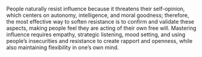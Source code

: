 People naturally resist influence because it threatens their self-opinion, which centers on autonomy, intelligence, and moral goodness; therefore, the most effective way to soften resistance is to confirm and validate these aspects, making people feel they are acting of their own free will. Mastering influence requires empathy, strategic listening, mood setting, and using people’s insecurities and resistance to create rapport and openness, while also maintaining flexibility in one’s own mind.
